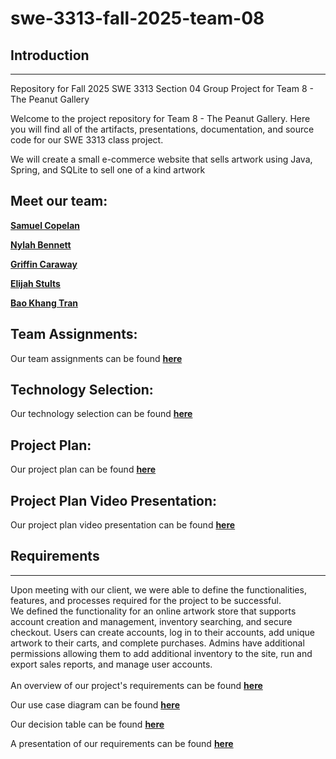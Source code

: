 # swe-3313-fall-2025-team-08

## Introduction
***
Repository for Fall 2025 SWE 3313 Section 04 Group Project for Team 8 - The Peanut Gallery

Welcome to the project repository for Team 8 - The Peanut Gallery. Here you will find all of the artifacts, presentations, documentation, and source code for our SWE 3313 class project.

We will create a small e-commerce website that sells artwork using Java, Spring, and SQLite to sell one of a kind artwork

## Meet our team:

 [**Samuel Copelan**](project-plan/resumes/SamuelCopelan.md)
 
 [**Nylah Bennett**](project-plan/resumes/NylahBennett.md) 

 [**Griffin Caraway**](project-plan/resumes/GriffinCaraway.md)

 [**Elijah Stults**](project-plan/resumes/ElijahStults.md)

 [**Bao Khang Tran**](project-plan/resumes/BaoKhangTran.md) 

## Team Assignments:
Our team assignments can be found [**here**](project-plan/team-assignments/README.md)
## Technology Selection:
Our technology selection can be found [**here**](project-plan/technology-selection/README.md)
## Project Plan:
Our project plan can be found [**here**](project-plan/README.md)
## Project Plan Video Presentation:
Our project plan video presentation can be found [**here**](https://www.loom.com/share/508e17cd0d9044f592bbe22d860cd639) 

## Requirements
***

Upon meeting with our client, we were able to define the functionalities, features, and processes required for the project to be successful.
<br>
We defined the functionality for an online artwork store that supports account creation and management, inventory searching, and secure checkout. Users can create accounts, log in to their accounts, add unique artwork to their carts, and complete purchases. Admins have additional permissions allowing them to add additional inventory to the site, run and export sales reports, and manage user accounts.
<br><br>
An overview of our project's requirements can be found [**here**](requirements/README.md)

Our use case diagram can be found [**here**](requirements/use-case.md)

Our decision table can be found [**here**](requirements/decision-table.md)

A presentation of our requirements can be found [**here**](https://www.loom.com/share/51992dae643b406289a7e835a14756d3)